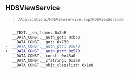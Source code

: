 ## HDSViewService

> `/Applications/HDSViewService.app/HDSViewService`

```diff

   __TEXT.__eh_frame: 0x2a8
   __DATA_CONST.__auth_got: 0xbc0
   __DATA_CONST.__got: 0x730
-  __DATA_CONST.__auth_ptr: 0x640
+  __DATA_CONST.__auth_ptr: 0x570
   __DATA_CONST.__const: 0x45a0
   __DATA_CONST.__cfstring: 0xaa0
   __DATA_CONST.__objc_classlist: 0x1e8

```
